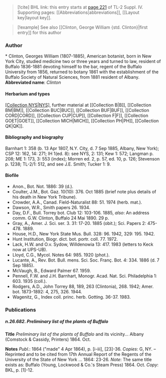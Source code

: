 > [!cite] BHL link: this entry starts at [page 221](https://www.biodiversitylibrary.org/page/33265898) of TL-2 Suppl. IV.
> Supporting pages: [[Abbreviations|abbreviations]], [[Layout key|layout key]].

> [!example] See also [[Clinton, George William {std. Clinton}|first entry]] for this author

### Author

\* Clinton, Georges William (1807-1885), American botanist, born in New York City, studied medicine two or three years and turned to law, resident of Buffalo 1836-1881 devoting himself to the bar, regent of the Buffalo University from 1856, returned to botany 1861 with the establishment of the Buffalo Society of Natural Sciences, from 1881 resident of Albany. 
**Abbreviated name**: *Clinton*

#### Herbarium and types

[[Collection NYS|NYS]](Albany), further material at [[Collection B|B]], [[Collection BM|BM]], [[Collection BUC|BUC]], [[Collection BUF|BUF]], [[Collection CORD|CORD]], [[Collection CUP|CUP]], [[Collection F|F]], [[Collection GOET|GOET]], [[Collection MICH|MICH]], [[Collection PH|PH]], [[Collection QK|QK]].

#### Bibliography and biography

Barnhart 1: 358 (b. 13 Apr 1807, N.Y. City, d. 7 Sep 1885, Albany, New York); CSP 12: 162, 14: 271; IH 1(ed. 8): see NYS, 2: 131; Kew 1: 572; Langman p. 208; ME 1: 173, 3: 553 (index); Morren ed. 2, p. 57, ed. 10, p. 126; Stevenson p. 1238; TL-2/1: 512, and see J.E. Smith; Tucker 1: 9.

#### Biofile

- Anon., Bot. Not. 1886: 39 (d.).
- Coulter, J.M., Bot. Gaz. 10(10): 376. Oct 1885 (brief note plus details of his death in New York Tribune).
- Crowder, A.A., Canad. Field-Naturalist 88: 51. 1974 (herb. mat.).
- Dawson, W.R., Smith papers 26. 1934.
- Day, D.F., Bull. Torrey bot. Club 12: 103-106. 1885, *also*: An address comm. G.W. Clinton, Buffalo 24 Mai 1890. 29 p.
- Gray, A., Amer. J. Sci. ser. 3. 31: 17-20. 1885 (obit.); Sci. Papers 2: 475-478. 1889.
- House, H.D., New York State Mus. Bull. 328: 96. 1942, 329: 195. 1942.
- Hunt Institution, Biogr. dict. bot. portr. coll. 77. 1972.
- Lack, H.W. and O.v. Sydow, Willdenowia 13: 417. 1983 (letters to Keck now at UPS-UB).
- Lloyd, C.G., Mycol. Notes 64: 985. 1920 (phot.).
- Lucante, A., Rev. Bot. Bull. mens. Sci. Soc. Franç. Bot. 4: 334. 1886 (d. 7 Sep 1885).
- McVaugh, B., Edward Palmer 67. 1959.
- Pennell, F.W. and J.H. Barnhart, Monogr. Acad. Nat. Sci. Philadelphia 1: 603. 1935 (coll.).
- Rodgers, A.D., John Torrey 88, 189, 263 (Clintonia), 268. 1942; Amer. bot. 1873-1892: 4, 275, 326. 1944.
- Wagenitz, G., Index coll. princ. herb. Gotting. 36-37. 1983.

### Publications

##### n.26.682. Preliminary list of the plants of Buffalo

**Title**
*Preliminary list of the plants of Buffalo* and its vicinity... Albany (Comstock & Cassidy, Printers) 1864. Oct.

**Notes**
*Publ*.: 1864 ("made" 4 Apr 1864), p. \[i-iii\], \[23\]-36. *Copies*: G, NY. – Reprinted and to be cited from 17th Annual Report of the Regents of the University of the State of New York ... 1864: 23-26.
*Note*: The same title exists as: Buffalo (Young, Lockwood & Co.'s Steam Press) 1864. Oct.
*Copy*: BKL, p. \[1\]-12.

